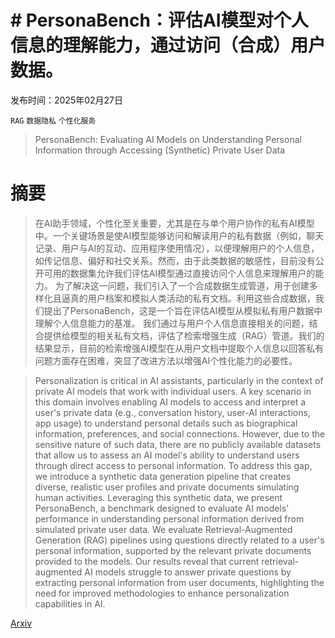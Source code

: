 # # PersonaBench：评估AI模型对个人信息的理解能力，通过访问（合成）用户数据。

发布时间：2025年02月27日

`RAG` `数据隐私` `个性化服务`

> PersonaBench: Evaluating AI Models on Understanding Personal Information through Accessing (Synthetic) Private User Data

# 摘要

> 在AI助手领域，个性化至关重要，尤其是在与单个用户协作的私有AI模型中。一个关键场景是使AI模型能够访问和解读用户的私有数据（例如，聊天记录、用户与AI的互动、应用程序使用情况），以便理解用户的个人信息，如传记信息、偏好和社交关系。然而，由于此类数据的敏感性，目前没有公开可用的数据集允许我们评估AI模型通过直接访问个人信息来理解用户的能力。
    为了解决这一问题，我们引入了一个合成数据生成管道，用于创建多样化且逼真的用户档案和模拟人类活动的私有文档。利用这些合成数据，我们提出了PersonaBench，这是一个旨在评估AI模型从模拟私有用户数据中理解个人信息能力的基准。
    我们通过与用户个人信息直接相关的问题，结合提供给模型的相关私有文档，评估了检索增强生成（RAG）管道。我们的结果显示，目前的检索增强AI模型在从用户文档中提取个人信息以回答私有问题方面存在困难，突显了改进方法以增强AI个性化能力的必要性。
    

> Personalization is critical in AI assistants, particularly in the context of private AI models that work with individual users. A key scenario in this domain involves enabling AI models to access and interpret a user's private data (e.g., conversation history, user-AI interactions, app usage) to understand personal details such as biographical information, preferences, and social connections. However, due to the sensitive nature of such data, there are no publicly available datasets that allow us to assess an AI model's ability to understand users through direct access to personal information.
  To address this gap, we introduce a synthetic data generation pipeline that creates diverse, realistic user profiles and private documents simulating human activities. Leveraging this synthetic data, we present PersonaBench, a benchmark designed to evaluate AI models' performance in understanding personal information derived from simulated private user data.
  We evaluate Retrieval-Augmented Generation (RAG) pipelines using questions directly related to a user's personal information, supported by the relevant private documents provided to the models. Our results reveal that current retrieval-augmented AI models struggle to answer private questions by extracting personal information from user documents, highlighting the need for improved methodologies to enhance personalization capabilities in AI.

[Arxiv](https://arxiv.org/abs/2502.20616)